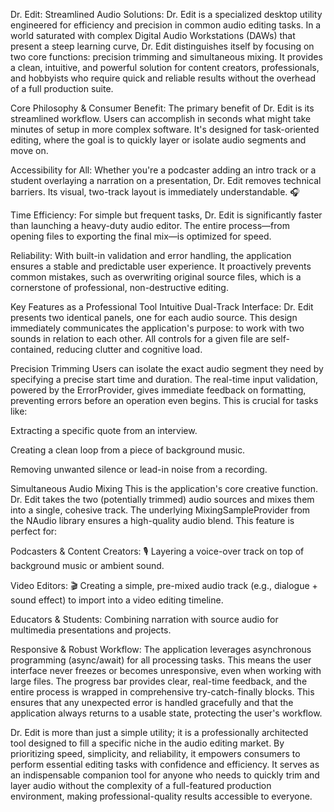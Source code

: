 Dr. Edit: Streamlined Audio Solutions:
Dr. Edit is a specialized desktop utility engineered for efficiency and precision in common audio editing tasks. 
In a world saturated with complex Digital Audio Workstations (DAWs) that present a steep learning curve, 
Dr. Edit distinguishes itself by focusing on two core functions: precision trimming and simultaneous mixing. 
It provides a clean, intuitive, and powerful solution for content creators, professionals, and hobbyists who require quick and 
reliable results without the overhead of a full production suite.

Core Philosophy & Consumer Benefit:
The primary benefit of Dr. Edit is its streamlined workflow. Users can accomplish in seconds what might take minutes of setup in
more complex software. It's designed for task-oriented editing, where the goal is to quickly layer or isolate audio segments and move on.

Accessibility for All: Whether you're a podcaster adding an intro track or a student overlaying a narration on a presentation, 
Dr. Edit removes technical barriers. Its visual, two-track layout is immediately understandable. 🎧

Time Efficiency: For simple but frequent tasks, Dr. Edit is significantly faster than launching a heavy-duty audio editor. 
The entire process—from opening files to exporting the final mix—is optimized for speed.

Reliability: With built-in validation and error handling, the application ensures a stable and predictable user experience. 
It proactively prevents common mistakes, such as overwriting original source files, which is a cornerstone of professional, 
non-destructive editing.

Key Features as a Professional Tool
Intuitive Dual-Track Interface:
Dr. Edit presents two identical panels, one for each audio source. 
This design immediately communicates the application's purpose: to work with two sounds in relation to each other. 
All controls for a given file are self-contained, reducing clutter and cognitive load.

Precision Trimming
Users can isolate the exact audio segment they need by specifying a precise start time and duration. The real-time input validation,
powered by the ErrorProvider, gives immediate feedback on formatting, preventing errors before an operation even begins. 
This is crucial for tasks like:

Extracting a specific quote from an interview.

Creating a clean loop from a piece of background music.

Removing unwanted silence or lead-in noise from a recording.

Simultaneous Audio Mixing
This is the application's core creative function. Dr. Edit takes the two (potentially trimmed) audio sources and mixes them into a 
single, cohesive track. The underlying MixingSampleProvider from the NAudio library ensures a high-quality audio blend. 
This feature is perfect for:

Podcasters & Content Creators: 🎙️ Layering a voice-over track on top of background music or ambient sound.

Video Editors: 🎬 Creating a simple, pre-mixed audio track (e.g., dialogue + sound effect) to import into a video editing timeline.

Educators & Students: Combining narration with source audio for multimedia presentations and projects.

Responsive & Robust Workflow:
The application leverages asynchronous programming (async/await) for all processing tasks. This means the user interface never freezes 
or becomes unresponsive, even when working with large files. The progress bar provides clear, real-time feedback, 
and the entire process is wrapped in comprehensive try-catch-finally blocks. This ensures that any unexpected error is handled 
gracefully and that the application always returns to a usable state, protecting the user's workflow.

Dr. Edit is more than just a simple utility; it is a professionally architected tool designed to fill a specific niche in the audio
editing market. By prioritizing speed, simplicity, and reliability, it empowers consumers to perform essential editing tasks with 
confidence and efficiency. It serves as an indispensable companion tool for anyone who needs to quickly trim and layer audio without 
the complexity of a full-featured production environment, making professional-quality results accessible to everyone.
